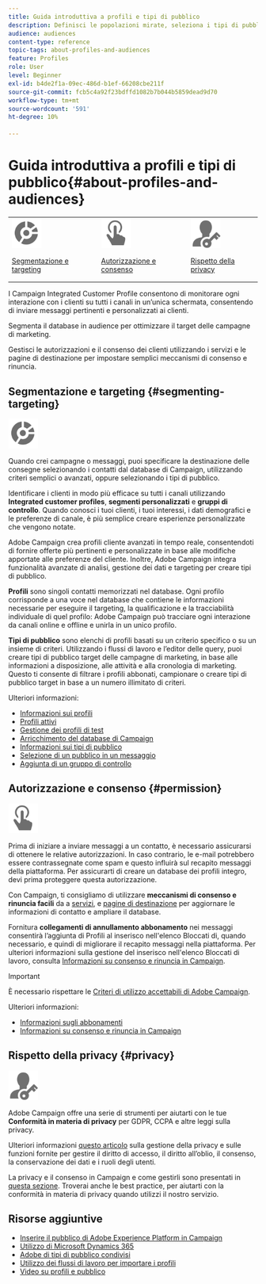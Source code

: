 ```yaml
---
title: Guida introduttiva a profili e tipi di pubblico
description: Definisci le popolazioni mirate, seleziona i tipi di pubblico, filtra i destinatari, raccogli i dati e aggiorna i profili.
audience: audiences
content-type: reference
topic-tags: about-profiles-and-audiences
feature: Profiles
role: User
level: Beginner
exl-id: b4de2f1a-09ec-486d-b1ef-66208cbe211f
source-git-commit: fcb5c4a92f23bdffd1082b7b044b5859dead9d70
workflow-type: tm+mt
source-wordcount: '591'
ht-degree: 10%

---
```


# Guida introduttiva a profili e tipi di pubblico{#about-profiles-and-audiences}

<table>
<tr>
<td><img src="assets/do-not-localize/icon_segment.svg" width="60px"><p><a href="#segmenting-targeting">Segmentazione e targeting</a></p></td>
<td><img src="assets/do-not-localize/icon_permission.svg" width="60px"><p><a href="#permission">Autorizzazione e consenso</a></p></td>
<td><img src="assets/do-not-localize/icon_privacy.svg" width="60px"><p><a href="#privacy">Rispetto della privacy</a></p></td></tr>
</table>

I Campaign Integrated Customer Profile consentono di monitorare ogni interazione con i clienti su tutti i canali in un’unica schermata, consentendo di inviare messaggi pertinenti e personalizzati ai clienti.

Segmenta il database in audience per ottimizzare il target delle campagne di marketing.

Gestisci le autorizzazioni e il consenso dei clienti utilizzando i servizi e le pagine di destinazione per impostare semplici meccanismi di consenso e rinuncia.

## Segmentazione e targeting {#segmenting-targeting}

<img src="assets/do-not-localize/icon_segment.svg" width="60px">

Quando crei campagne o messaggi, puoi specificare la destinazione delle consegne selezionando i contatti dal database di Campaign, utilizzando criteri semplici o avanzati, oppure selezionando i tipi di pubblico.

Identificare i clienti in modo più efficace su tutti i canali utilizzando **Integrated customer profiles**, **segmenti personalizzati** e **gruppi di controllo**. Quando conosci i tuoi clienti, i tuoi interessi, i dati demografici e le preferenze di canale, è più semplice creare esperienze personalizzate che vengono notate.

Adobe Campaign crea profili cliente avanzati in tempo reale, consentendoti di fornire offerte più pertinenti e personalizzate in base alle modifiche apportate alle preferenze del cliente. Inoltre, Adobe Campaign integra funzionalità avanzate di analisi, gestione dei dati e targeting per creare tipi di pubblico.

**Profili** sono singoli contatti memorizzati nel database. Ogni profilo corrisponde a una voce nel database che contiene le informazioni necessarie per eseguire il targeting, la qualificazione e la tracciabilità individuale di quel profilo: Adobe Campaign può tracciare ogni interazione da canali online e offline e unirla in un unico profilo.

**Tipi di pubblico** sono elenchi di profili basati su un criterio specifico o su un insieme di criteri. Utilizzando i flussi di lavoro e l’editor delle query, puoi creare tipi di pubblico target delle campagne di marketing, in base alle informazioni a disposizione, alle attività e alla cronologia di marketing. Questo ti consente di filtrare i profili abbonati, campionare o creare tipi di pubblico target in base a un numero illimitato di criteri.

Ulteriori informazioni:

* [Informazioni sui profili](../../audiences/using/about-profiles.md)
* [Profili attivi](../../audiences/using/active-profiles.md)
* [Gestione dei profili di test](../../audiences/using/managing-test-profiles.md)
* [Arricchimento del database di Campaign](../../audiences/using/enriching-campaign-database.md)
* [Informazioni sui tipi di pubblico](../../audiences/using/about-audiences.md)
* [Selezione di un pubblico in un messaggio](../../audiences/using/selecting-an-audience-in-a-message.md)
* [Aggiunta di un gruppo di controllo](../../sending/using/control-group.md)

## Autorizzazione e consenso {#permission}

<img src="assets/do-not-localize/icon_permission.svg"  width="60px">

Prima di iniziare a inviare messaggi a un contatto, è necessario assicurarsi di ottenere le relative autorizzazioni. In caso contrario, le e-mail potrebbero essere contrassegnate come spam e questo influirà sul recapito messaggi della piattaforma. Per assicurarti di creare un database dei profili integro, devi prima proteggere questa autorizzazione.

Con Campaign, ti consigliamo di utilizzare **meccanismi di consenso e rinuncia facili** da a [servizi](../../audiences/using/creating-a-service.md), e [pagine di destinazione](../../channels/using/getting-started-with-landing-pages.md) per aggiornare le informazioni di contatto e ampliare il database.

Fornitura **collegamenti di annullamento abbonamento** nei messaggi consentirà l’aggiunta di Profili al inserisco nell&#39;elenco Bloccati di, quando necessario, e quindi di migliorare il recapito messaggi nella piattaforma. Per ulteriori informazioni sulla gestione del inserisco nell&#39;elenco Bloccati di lavoro, consulta [Informazioni su consenso e rinuncia in Campaign](../../audiences/using/about-opt-in-and-opt-out-in-campaign.md).

>[!IMPORTANT]
>
>È necessario rispettare le [Criteri di utilizzo accettabili di Adobe Campaign](https://www.adobe.com/legal/terms/aup.html).

Ulteriori informazioni:

* [Informazioni sugli abbonamenti](../../audiences/using/about-subscriptions.md)
* [Informazioni su consenso e rinuncia in Campaign](../../audiences/using/about-opt-in-and-opt-out-in-campaign.md)

## Rispetto della privacy {#privacy}

<img src="assets/do-not-localize/icon_privacy.svg" width="60px">

Adobe Campaign offre una serie di strumenti per aiutarti con le tue **Conformità in materia di privacy** per GDPR, CCPA e altre leggi sulla privacy.

Ulteriori informazioni [questo articolo](https://helpx.adobe.com/it/campaign/kb/campaign-privacy.html) sulla gestione della privacy e sulle funzioni fornite per gestire il diritto di accesso, il diritto all’oblio, il consenso, la conservazione dei dati e i ruoli degli utenti.

La privacy e il consenso in Campaign e come gestirli sono presentati in [questa sezione](../../start/using/privacy.md). Troverai anche le best practice, per aiutarti con la conformità in materia di privacy quando utilizzi il nostro servizio.

## Risorse aggiuntive

* [Inserire il pubblico di Adobe Experience Platform in Campaign](../../integrating/using/ingest-aep-data.md)
* [Utilizzo di Microsoft Dynamics 365](../../integrating/using/d365-acs-get-started.md)
* [Adobe di tipi di pubblico condivisi](../../integrating/using/sharing-audiences-with-audience-manager-or-people-core-service.md)
* [Utilizzo dei flussi di lavoro per importare i profili](../../automating/using/creating-import-workflow-templates.md)
* [Video su profili e pubblico](https://experienceleague.adobe.com/docs/campaign-standard-learn/tutorials/profiles-and-audiences/creating-profiles-and-audiences.html)
